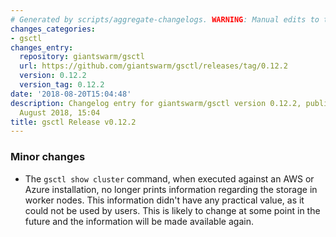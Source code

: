 ```yaml
---
# Generated by scripts/aggregate-changelogs. WARNING: Manual edits to this files will be overwritten.
changes_categories:
- gsctl
changes_entry:
  repository: giantswarm/gsctl
  url: https://github.com/giantswarm/gsctl/releases/tag/0.12.2
  version: 0.12.2
  version_tag: 0.12.2
date: '2018-08-20T15:04:48'
description: Changelog entry for giantswarm/gsctl version 0.12.2, published on 20
  August 2018, 15:04
title: gsctl Release v0.12.2
---
```


### Minor changes

- The `gsctl show cluster` command, when executed against an AWS or Azure installation, no longer prints information regarding the storage in worker nodes. This information didn't have any practical value, as it could not be used by users. This is likely to change at some point in the future and the information will be made available again.

